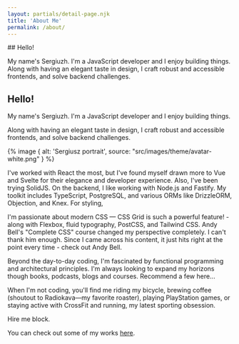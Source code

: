 ```yaml
---
layout: partials/detail-page.njk
title: 'About Me'
permalink: /about/
---
```


<div class="flow hide-desktop-up">
## Hello!

My name's Sergiuzh. I'm a JavaScript developer and I enjoy building things. Along with having an elegant taste in design, I craft robust and accessible frontends, and solve backend challenges.

</div>

<div class="welcome-grid">
<div class="flow-tight show-desktop-up">
<h2>Hello!</h2>
<p>My name's Sergiuzh. I'm a JavaScript developer and I enjoy building things.</p>
<p>Along with having an elegant taste in design, I craft robust and accessible frontends, and solve backend challenges.</p>
</div>
<div class="avatar-image">{% image { alt: 'Sergiusz portrait',
source: "src/images/theme/avatar-white.png" } %}</div>
</div>

I've worked with React the most, but I've found myself drawn more to Vue and Svelte for their elegance and developer experience. Also, I've been trying SolidJS. On the backend, I like working with Node.js and Fastify. My toolkit includes TypeScript, PostgreSQL, and various ORMs like DrizzleORM, Objection, and Knex. For styling,

I'm passionate about modern CSS — CSS Grid is such a powerful feature! - along with Flexbox, fluid typography, PostCSS, and Tailwind CSS. Andy Bell's "Complete CSS" course changed my perspective completely. I can't thank him enough. Since I came across his content, it just hits right at the point every time - check out Andy Bell.

Beyond the day-to-day coding, I'm fascinated by functional programming and architectural principles. I'm always looking to expand my horizons though books, podcasts, blogs and courses. Recommend a few here...

When I'm not coding, you'll find me riding my bicycle, brewing coffee (shoutout to Radiokava—my favorite roaster), playing PlayStation games, or staying active with CrossFit and running, my latest sporting obsession.

Hire me block.

You can check out some of my works <a href="/projects/">here</a>.
